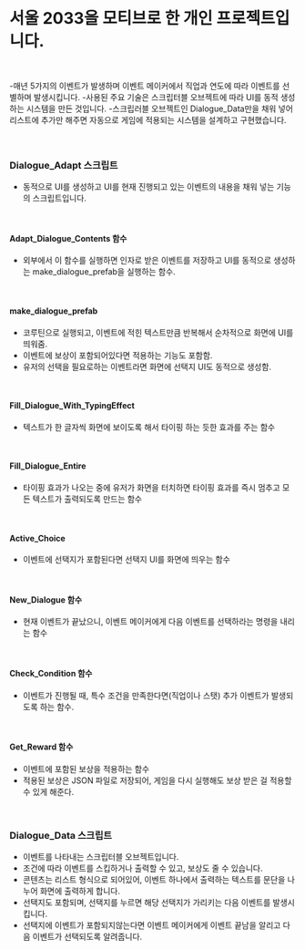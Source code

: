 </br>

# 서울 2033을 모티브로 한 개인 프로젝트입니다.

</br>

-매년 5가지의 이벤트가 발생하며 이벤트 메이커에서 직업과 연도에 따라 이벤트를 선별하며 발생시킵니다.
-사용된 주요 기술은 스크립터블 오브젝트에 따라 UI를 동적 생성하는 시스템을 만든 것입니다.
-스크립러블 오브젝트인 Dialogue_Data만을 채워 넣어 리스트에 추가만 해주면 자동으로 게임에 적용되는 시스템을 설계하고 구현했습니다.
</br></br></br>

### Dialogue_Adapt 스크립트
- 동적으로 UI를 생성하고 UI를 현재 진행되고 있는 이벤트의 내용을 채워 넣는 기능의 스크립트입니다.
</br>

#### Adapt_Dialogue_Contents 함수
- 외부에서 이 함수를 실행하면 인자로 받은 이벤트를 저장하고 UI를 동적으로 생성하는 make_dialogue_prefab을 실행하는 함수.
</br>

#### make_dialogue_prefab 
- 코루틴으로 실행되고, 이벤트에 적힌 텍스트만큼 반복해서 순차적으로 화면에 UI를 띄워줌.
- 이벤트에 보상이 포함되어있다면 적용하는 기능도 포함함.
- 유저의 선택을 필요로하는 이벤트라면 화면에 선택지 UI도 동적으로 생성함.
</br>

#### Fill_Dialogue_With_TypingEffect
- 텍스트가 한 글자씩 화면에 보이도록 해서 타이핑 하는 듯한 효과를 주는 함수
</br>

#### Fill_Dialogue_Entire
- 타이핑 효과가 나오는 중에 유저가 화면을 터치하면 타이핑 효과를 즉시 멈추고 모든 텍스트가 출력되도록 만드는 함수
</br>

#### Active_Choice
- 이벤트에 선택지가 포함된다면 선택지 UI를 화면에 띄우는 함수
</br>

#### New_Dialogue 함수
- 현재 이벤트가 끝났으니, 이벤트 메이커에게 다음 이벤트를 선택하라는 명령을 내리는 함수
</br>

#### Check_Condition 함수
- 이벤트가 진행될 때, 특수 조건을 만족한다면(직업이나 스탯) 추가 이벤트가 발생되도록 하는 함수.
</br>

#### Get_Reward 함수
- 이벤트에 포함된 보상을 적용하는 함수
- 적용된 보상은 JSON 파일로 저장되어, 게임을 다시 실행해도 보상 받은 걸 적용할 수 있게 해준다.
</br>

### Dialogue_Data 스크립트
- 이벤트를 나타내는 스크립터블 오브젝트입니다.
- 조건에 따라 이벤트를 스킵하거나 출력할 수 있고, 보상도 줄 수 있습니다.
- 콘텐츠는 리스트 형식으로 되어있어, 이벤트 하나에서 출력하는 텍스트를 문단을 나누어 화면에 출력하게 합니다.
- 선택지도 포함되며, 선택지를 누르면 해당 선택지가 가리키는 다음 이벤트를 발생시킵니다.
- 선택지에 이벤트가 포함되지않는다면 이벤트 메이커에게 이벤트 끝남을 알리고 다음 이벤트가 선택되도록 알려줍니다.

<!--
**Rubbe1124/Rubbe1124** is a ✨ _special_ ✨ repository because its `README.md` (this file) appears on your GitHub profile.

Here are some ideas to get you started:

- 🔭 I’m currently working on ...
- 🌱 I’m currently learning ...
- 👯 I’m looking to collaborate on ...
- 🤔 I’m looking for help with ...
- 💬 Ask me about ...
- 📫 How to reach me: ...
- 😄 Pronouns: ...
- ⚡ Fun fact: ...
-->
